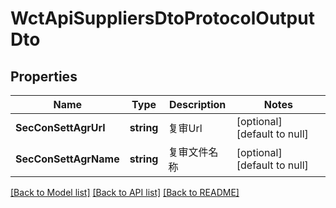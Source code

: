 # WctApiSuppliersDtoProtocolOutputDto

## Properties
Name | Type | Description | Notes
------------ | ------------- | ------------- | -------------
**SecConSettAgrUrl** | **string** | 复审Url | [optional] [default to null]
**SecConSettAgrName** | **string** | 复审文件名称 | [optional] [default to null]

[[Back to Model list]](../README.md#documentation-for-models) [[Back to API list]](../README.md#documentation-for-api-endpoints) [[Back to README]](../README.md)

